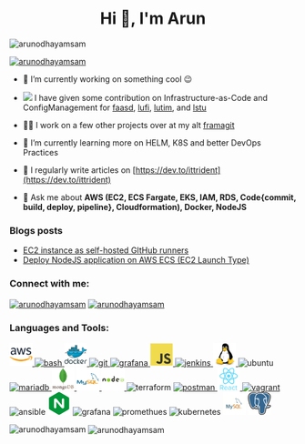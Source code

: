 <h1 align="center">Hi 👋, I'm Arun</h1>
<p align="left"> <img src="https://komarev.com/ghpvc/?username=arunodhayamsam&label=Profile%20views&color=000000&style=flat-square" alt="arunodhayamsam" /> </p>

<p align="left"> <a href="https://github.com/ryo-ma/github-profile-trophy"><img src="https://github-profile-trophy.vercel.app/?username=arunodhayamsam" alt="arunodhayamsam" /></a> </p>

- 🔭 I’m currently working on something cool 😉
- <img src="https://emojis.slackmojis.com/emojis/images/1531849430/4246/blob-sunglasses.gif?1531849430" width="20"/> I have given some contribution on Infrastructure-as-Code and ConfigManagement for [faasd](https://github.com/openfaas/faasd), [lufi](https://github.com/ldidry/lufi), [lutim](https://github.com/ldidry/lutim), and [lstu](https://github.com/ldidry/lstu)
- 👨‍💻 I work on a few other projects over at my alt [framagit](https://framagit.org/users/arunodhayamsam/projects)
- 🌱 I’m currently learning more on HELM, K8S  and better DevOps Practices

- 📝 I regularly write articles on [https://dev.to/ittrident](https://dev.to/ittrident)

- 💬 Ask me about **AWS (EC2, ECS Fargate, EKS, IAM, RDS, Code{commit, build, deploy, pipeline}, Cloudformation), Docker, NodeJS**

### Blogs posts
<!-- BLOG-POST-LIST:START -->
- [EC2 instance as self-hosted GItHub runners](https://dev.to/ittrident/ec2-instance-as-self-hosted-github-runners-5cg8)
- [Deploy NodeJS application on AWS ECS &lpar;EC2 Launch Type&rpar;](https://dev.to/ittrident/deploy-nodejs-application-on-aws-ecs-ec2-3dlb)
<!-- BLOG-POST-LIST:END -->

<h3 align="left">Connect with me:</h3>
<p align="left">
<a href="https://dev.to/arunodhayamsam" target="blank"><img align="center" src="https://raw.githubusercontent.com/rahuldkjain/github-profile-readme-generator/master/src/images/icons/Social/devto.svg" alt="arunodhayamsam" height="30" width="40" /></a>
<a href="https://linkedin.com/in/arunodhayamsam" target="blank"><img align="center" src="https://raw.githubusercontent.com/rahuldkjain/github-profile-readme-generator/master/src/images/icons/Social/linked-in-alt.svg" alt="arunodhayamsam" height="30" width="40" /></a>
</p>

<h3 align="left">Languages and Tools:</h3>
<p align="left"> <a href="https://aws.amazon.com" target="_blank" rel="noreferrer"> <img src="https://raw.githubusercontent.com/devicons/devicon/master/icons/amazonwebservices/amazonwebservices-original-wordmark.svg" alt="aws" width="40" height="40"/> </a> <a href="https://www.gnu.org/software/bash/" target="_blank" rel="noreferrer"> <img src="https://www.vectorlogo.zone/logos/gnu_bash/gnu_bash-icon.svg" alt="bash" width="40" height="40"/> </a> <a href="https://www.docker.com/" target="_blank" rel="noreferrer"> <img src="https://raw.githubusercontent.com/devicons/devicon/master/icons/docker/docker-original-wordmark.svg" alt="docker" width="40" height="40"/> </a> <a href="https://git-scm.com/" target="_blank" rel="noreferrer"> <img src="https://www.vectorlogo.zone/logos/git-scm/git-scm-icon.svg" alt="git" width="40" height="40"/> </a> <a href="https://grafana.com" target="_blank" rel="noreferrer"> <img src="https://www.vectorlogo.zone/logos/grafana/grafana-icon.svg" alt="grafana" width="40" height="40"/> </a> <a href="https://developer.mozilla.org/en-US/docs/Web/JavaScript" target="_blank" rel="noreferrer"> <img src="https://raw.githubusercontent.com/devicons/devicon/master/icons/javascript/javascript-original.svg" alt="javascript" width="40" height="40"/> </a> <a href="https://www.jenkins.io" target="_blank" rel="noreferrer"> <img src="https://www.vectorlogo.zone/logos/jenkins/jenkins-icon.svg" alt="jenkins" width="40" height="40"/> </a> <a href="https://www.linux.org/" target="_blank" rel="noreferrer"> <img src="https://raw.githubusercontent.com/devicons/devicon/master/icons/linux/linux-original.svg" alt="linux" width="40" height="40"/> </a> <img src="https://www.vectorlogo.zone/logos/ubuntu/ubuntu-icon.svg" alt="ubuntu" title="ubuntu" width="40" height="40"/> <a href="https://mariadb.org/" target="_blank" rel="noreferrer"> <img src="https://www.vectorlogo.zone/logos/mariadb/mariadb-icon.svg" alt="mariadb" width="40" height="40"/> </a> <a href="https://www.mongodb.com/" target="_blank" rel="noreferrer"> <img src="https://raw.githubusercontent.com/devicons/devicon/master/icons/mongodb/mongodb-original-wordmark.svg" alt="mongodb" width="40" height="40"/> </a> <a href="https://www.mysql.com/" target="_blank" rel="noreferrer"> <img src="https://raw.githubusercontent.com/devicons/devicon/master/icons/mysql/mysql-original-wordmark.svg" alt="mysql" width="40" height="40"/> </a> <a href="https://nodejs.org" target="_blank" rel="noreferrer"> <img src="https://raw.githubusercontent.com/devicons/devicon/master/icons/nodejs/nodejs-original-wordmark.svg" alt="nodejs" width="40" height="40"/> </a> <img src="https://www.vectorlogo.zone/logos/terraformio/terraformio-icon.svg" alt="terraform" title="terraform" width="40" height="40"/> <a href="https://postman.com" target="_blank" rel="noreferrer"> <img src="https://www.vectorlogo.zone/logos/getpostman/getpostman-icon.svg" alt="postman" width="40" height="40"/> </a> <a href="https://reactjs.org/" target="_blank" rel="noreferrer"> <img src="https://raw.githubusercontent.com/devicons/devicon/master/icons/react/react-original-wordmark.svg" alt="react" width="40" height="40"/> </a> <a href="https://www.vagrantup.com/" target="_blank" rel="noreferrer"> <img src="https://www.vectorlogo.zone/logos/vagrantup/vagrantup-icon.svg" alt="vagrant" width="40" height="40"/> </a>  <img src="https://www.vectorlogo.zone/logos/ansible/ansible-icon.svg" alt="ansible" title="ansible" width="40" height="40"/> <img src="https://raw.githubusercontent.com/github/explore/85cceaeeaf993ca35664dc37ea24f9237fbbfc14/topics/nginx/nginx.png" alt="nginx" title="nginx" width="40" height="40"/> <img src="https://www.vectorlogo.zone/logos/grafana/grafana-icon.svg" alt="grafana" title="grafana" width="40" height="40"/> <img src="https://www.vectorlogo.zone/logos/prometheusio/prometheusio-icon.svg" alt="promethues" title="promethues" width="40" height="40"/> <img src="https://www.vectorlogo.zone/logos/kubernetes/kubernetes-icon.svg" alt="kubernetes" title="kubernetes" width="40" height="40"/> <img src="https://raw.githubusercontent.com/github/explore/80688e429a7d4ef2fca1e82350fe8e3517d3494d/topics/mysql/mysql.png" alt="mysql" title="mysql" width="40" height="40"/>  <img src="https://raw.githubusercontent.com/github/explore/80688e429a7d4ef2fca1e82350fe8e3517d3494d/topics/postgresql/postgresql.png" alt="postgresql" title="postgresql" width="40" height="40"/> </p>

<p><img align="left" src="https://github-readme-stats.vercel.app/api/top-langs?username=arunodhayamsam&show_icons=true&theme=dark&locale=en&layout=compact" alt="arunodhayamsam" /></p>

<p>&nbsp;<img align="center" src="https://github-readme-stats.vercel.app/api?username=arunodhayamsam&show_icons=true&theme=dark&locale=en" alt="arunodhayamsam" /></p>

